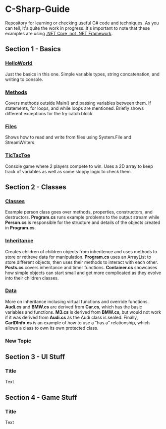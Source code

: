# C-Sharp-Guide
Repository for learning or checking useful C# code and techniques. As you can tell, it's quite the work in progress.
It's important to note that these examples are using [.NET Core, not .NET Framework](https://stackify.com/net-core-vs-net-framework/).

## Section 1 - Basics
### [HelloWorld](https://github.com/majze/C-Sharp-Guide/tree/master/HelloWorld)
Just the basics in this one. Simple variable types, string concatenation, and writing to console.

### [Methods](https://github.com/majze/C-Sharp-Guide/tree/master/Methods)
Covers methods outside Main() and passing variables between them. If statements, for loops, and while loops are mentioned. Briefly shows different exceptions for the try catch block.

### [Files](https://github.com/majze/C-Sharp-Guide/tree/master/Files)
Shows how to read and write from files using System.File and StreamWriters.

### [TicTacToe](https://github.com/majze/C-Sharp-Guide/tree/master/TicTacToe)
Console game where 2 players compete to win. Uses a 2D array to keep track of variables as well as some sloppy logic to check them.

## Section 2 - Classes
### [Classes](https://github.com/majze/C-Sharp-Guide/tree/master/classes)
Example person class goes over methods, properties, constructors, and destructors. **Program.cs** runs example problems to the output stream while **Person.cs** is responsible for the structure and details of the objects created in **Program.cs**.

### [Inheritance](https://github.com/majze/C-Sharp-Guide/tree/master/Inheritance)
Creates children of children objects from inheritence and uses methods to store or retireve data for manipulation. **Program.cs** uses an ArrayList to store different objects, then uses their methods to interact with each other. **Posts.cs** covers inheritance and timer functions. **Container.cs** showcases how simple objects can start small and get more complicated as they evolve into their children classes.

### [Data](https://github.com/majze/C-Sharp-Guide/tree/master/Data)
More on inheritance inclusing virtual functions and override functions. **Audi.cs** and **BMW.cs** are derived from **Car.cs**, which has the basic variables and functions. **M3.cs** is derived from **BMW.cs**, but would not work if it was derived from **Audi.cs** as the Audi class is sealed. Finally, **CarIDInfo.cs** is an example of how to use a "has a" relationship, which allows a class to own its own protected class.

### New Topic

## Section 3 - UI Stuff
### Title
Text

## Section 4 - Game Stuff
### Title
Text
